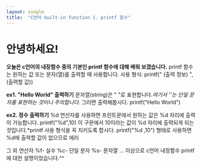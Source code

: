 ```yaml
---
layout: single
title:  "C언어 built-in function 1. printf 함수"
---
```


# 안녕하세요!

**오늘은 c언어의 내장함수 중의 기본인 printf 함수에 대해 배워 보겠습니다.**
printf 함수는 원하는 값 또는 문자(열)를 출력할 때 사용합니다.
사용 형식: printf(" (출력 정보) ", (출력할 값))

**ex1. "Hello World" 출력하기**
문자열(string)은 " "로 표현합니다.*여기서 ''는 단일 문자를 표현하는 것이니 주의합니다.*
그러면 출력해봅시다.
printf("Hello World")

**ex2. 정수 출력하기**
%d 연산자를 사용하면 프린트문에서 원하는 값은 %d 자리에 출력이 가능합니다.
printf("%d",10) 이 구문에서 10이라는 값이 %d 자리에 출력되게 되는 것입니다.*printf 사용 형식을 꼭 지키도록 합시다. printf("%d ,10") 형태로 사용하면 %d에 출력할 값이 없으므로 에러

그 외 연산자
%f- 실수
%c- 단일 문자
%s- 문자열
...
이상으로 c언어 내장함수 printf에 대한 설명이었습니다.^^
